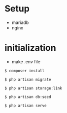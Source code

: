 # Setup 
- mariadb
- nginx
# initialization
- make .env file
```
$ composer install

$ php artisan migrate

$ php artisan storage:link

$ php artisan db:seed

$ php artisan serve

```
